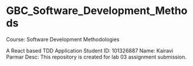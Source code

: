 # GBC_Software_Development_Methods
Course: Software Development Methodologies

A React based TDD Application 
Student ID: 101326887
Name: Kairavi Parmar
Desc: This repository is created for lab 03 assignment submission. 

